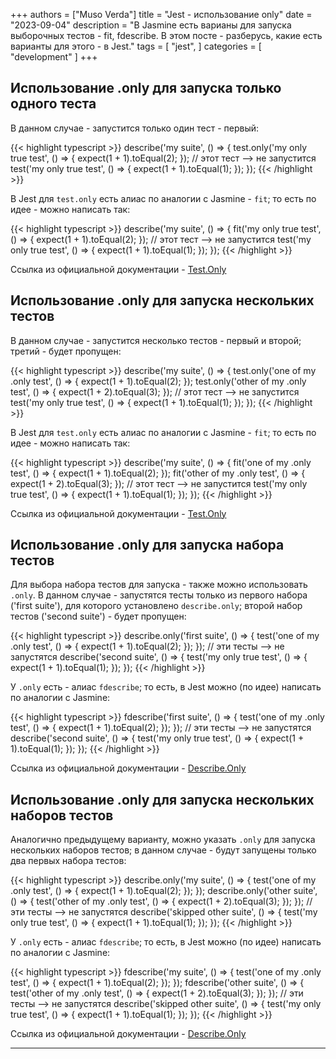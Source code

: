 +++
authors = ["Muso Verda"]
title = "Jest - использование only"
date = "2023-09-04"
description = "В Jasmine есть варианы для запуска выборочных тестов - fit, fdescribe. В этом посте - разберусь, какие есть варианты для этого - в Jest."
tags = [
    "jest",
]
categories = [
    "development"
]
+++

## Использование .only для запуска только одного теста <!--more-->

В данном случае - запустится только один тест - первый:

{{< highlight typescript >}}
describe('my suite', () => {
  test.only('my only true test', () => {
    expect(1 + 1).toEqual(2);
  });
  // этот тест --> не запустится
  test('my only true test', () => {
    expect(1 + 1).toEqual(1);
  });
});
{{< /highlight >}}

В Jest для `test.only` есть алиас по аналогии с Jasmine - `fit`; то есть по идее - можно написать так:

{{< highlight typescript >}}
describe('my suite', () => {
  fit('my only true test', () => {
    expect(1 + 1).toEqual(2);
  });
  // этот тест --> не запустится
  test('my only true test', () => {
    expect(1 + 1).toEqual(1);
  });
});
{{< /highlight >}}

Ссылка из официальной документации - [Test.Only][2]

## Использование .only для запуска нескольких тестов

В данном случае - запустится несколько тестов - первый и второй; третий - будет пропущен:

{{< highlight typescript >}}
describe('my suite', () => {
  test.only('one of my .only test', () => {
    expect(1 + 1).toEqual(2);
  });
  test.only('other of my .only test', () => {
    expect(1 + 2).toEqual(3);
  });
  // этот тест --> не запустится
  test('my only true test', () => {
    expect(1 + 1).toEqual(1);
  });
});
{{< /highlight >}}

В Jest для `test.only` есть алиас по аналогии с Jasmine - `fit`; то есть по идее - можно написать так:

{{< highlight typescript >}}
describe('my suite', () => {
  fit('one of my .only test', () => {
    expect(1 + 1).toEqual(2);
  });
  fit('other of my .only test', () => {
    expect(1 + 2).toEqual(3);
  });
  // этот тест --> не запустится
  test('my only true test', () => {
    expect(1 + 1).toEqual(1);
  });
});
{{< /highlight >}}

Ссылка из официальной документации - [Test.Only][2]

## Использование .only для запуска набора тестов

Для выбора набора тестов для запуска - также можно использовать `.only`. В данном случае - запустятся тесты только из первого набора ('first suite'), для которого установлено `describe.only`; второй набор тестов ('second suite') - будет пропущен:

{{< highlight typescript >}}
describe.only('first suite', () => {
  test('one of my .only test', () => {
    expect(1 + 1).toEqual(2);
  });
});
// эти тесты --> не запустятся
describe('second suite', () => {
  test('my only true test', () => {
    expect(1 + 1).toEqual(1);
  });
});
{{< /highlight >}}

У `.only` есть - алиас `fdescribe`; то есть, в Jest можно (по идее) написать по аналогии с Jasmine:

{{< highlight typescript >}}
fdescribe('first suite', () => {
  test('one of my .only test', () => {
    expect(1 + 1).toEqual(2);
  });
});
// эти тесты --> не запустятся
describe('second suite', () => {
  test('my only true test', () => {
    expect(1 + 1).toEqual(1);
  });
});
{{< /highlight >}}

Ссылка из официальной документации - [Describe.Only][1]

## Использование .only для запуска нескольких наборов тестов

Аналогично предыдущему варианту, можно указать `.only` для запуска нескольких наборов тестов; в данном случае - будут запущены только два первых набора тестов:

{{< highlight typescript >}}
describe.only('my suite', () => {
  test('one of my .only test', () => {
    expect(1 + 1).toEqual(2);
  });
});
describe.only('other suite', () => {
  test('other of my .only test', () => {
    expect(1 + 2).toEqual(3);
  });
});
// эти тесты --> не запустятся
describe('skipped other suite', () => {
  test('my only true test', () => {
    expect(1 + 1).toEqual(1);
  });
});
{{< /highlight >}}

У `.only` есть - алиас `fdescribe`; то есть, в Jest можно (по идее) написать по аналогии с Jasmine:

{{< highlight typescript >}}
fdescribe('my suite', () => {
  test('one of my .only test', () => {
    expect(1 + 1).toEqual(2);
  });
});
fdescribe('other suite', () => {
  test('other of my .only test', () => {
    expect(1 + 2).toEqual(3);
  });
});
// эти тесты --> не запустятся
describe('skipped other suite', () => {
  test('my only true test', () => {
    expect(1 + 1).toEqual(1);
  });
});
{{< /highlight >}}

Ссылка из официальной документации - [Describe.Only][1]

***
[1]: https://jestjs.io/ru/docs/api#describeonlyname-fn "Describe.Only"
[2]: https://jestjs.io/ru/docs/api#testonlyname-fn-timeout "Test.Only"